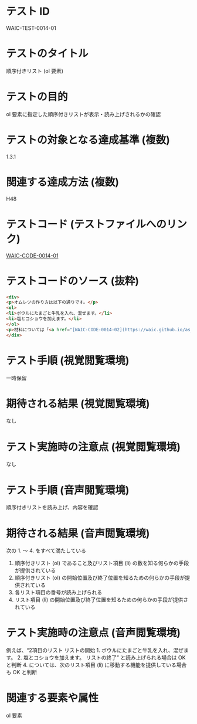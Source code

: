 

# テスト ID
WAIC-TEST-0014-01

# テストのタイトル
順序付きリスト (ol 要素)

# テストの目的
ol 要素に指定した順序付きリストが表示・読み上げされるかの確認

# テストの対象となる達成基準 (複数)
1.3.1

# 関連する達成方法 (複数)
H48

# テストコード (テストファイルへのリンク)
[WAIC-CODE-0014-01](https://waic.github.io/as_test/WAIC-CODE/WAIC-CODE-0014-01.html)

# テストコードのソース (抜粋)
```html
<div>
<p>オムレツの作り方は以下の通りです。</p>
<ol>
<li>ボウルにたまごと牛乳を入れ、混ぜます。</li>
<li>塩とコショウを加えます。</li>
</ol>
<p>材料については「<a href="[WAIC-CODE-0014-02](https://waic.github.io/as_test/WAIC-CODE/WAIC-CODE-0014-02.html).html">オムレツの材料</a>」をご覧ください。</p>
</div>

```
# テスト手順 (視覚閲覧環境)
一時保留

# 期待される結果 (視覚閲覧環境)
なし

# テスト実施時の注意点 (視覚閲覧環境)
なし

# テスト手順 (音声閲覧環境)
順序付きリストを読み上げ、内容を確認

# 期待される結果 (音声閲覧環境)
次の 1. 〜 4. をすべて満たしている
1. 順序付きリスト (ol) であること及びリスト項目 (li) の数を知る何らかの手段が提供されている
2. 順序付きリスト (ol) の開始位置及び終了位置を知るための何らかの手段が提供されている
3. 各リスト項目の番号が読み上げられる
4. リスト項目 (li) の開始位置及び終了位置を知るための何らかの手段が提供されている

# テスト実施時の注意点 (音声閲覧環境)
例えば、“2項目のリスト リストの開始 1. ボウルにたまごと牛乳を入れ、混ぜます。 2. 塩とコショウを加えます。 リストの終了” と読み上げられる場合は OK と判断
4. については、次のリスト項目 (li) に移動する機能を提供している場合も OK と判断

# 関連する要素や属性
ol 要素


